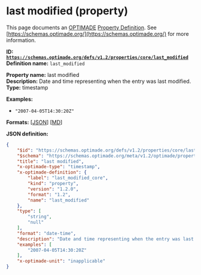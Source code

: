 # last modified (property)

This page documents an [OPTIMADE](https://www.optimade.org/) [Property Definition](https://schemas.optimade.org/#definitions). See [https://schemas.optimade.org/](https://schemas.optimade.org/) for more information.

**ID: [`https://schemas.optimade.org/defs/v1.2/properties/core/last_modified`](https://schemas.optimade.org/defs/v1.2/properties/core/last_modified.md)**  
**Definition name:** `last_modified`

**Property name:** last modified  
**Description:** Date and time representing when the entry was last modified.  
**Type:** timestamp  



**Examples:**

- `"2007-04-05T14:30:20Z"`

**Formats:** [[JSON](last_modified.json)] [[MD](last_modified.md)]

**JSON definition:**

``` json
{
    "$id": "https://schemas.optimade.org/defs/v1.2/properties/core/last_modified",
    "$schema": "https://schemas.optimade.org/meta/v1.2/optimade/property_definition.json",
    "title": "last modified",
    "x-optimade-type": "timestamp",
    "x-optimade-definition": {
        "label": "last_modified_core",
        "kind": "property",
        "version": "1.2.0",
        "format": "1.2",
        "name": "last_modified"
    },
    "type": [
        "string",
        "null"
    ],
    "format": "date-time",
    "description": "Date and time representing when the entry was last modified.",
    "examples": [
        "2007-04-05T14:30:20Z"
    ],
    "x-optimade-unit": "inapplicable"
}
```